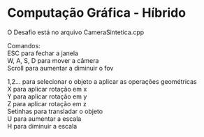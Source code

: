 # Computação Gráfica - Híbrido

O Desafio está no arquivo CameraSintetica.cpp  

Comandos:  
ESC para fechar a janela  
W, A, S, D para mover a câmera  
Scroll para aumentar a diminuir o fov  

1,2... para selecionar o objeto a aplicar as operações geométricas  
X para aplicar rotação em x  
Y para aplicar rotação em y  
Z para aplicar rotação em z  
Setinhas para transladar o objeto  
U para aumentar a escala  
H para diminuir a escala  